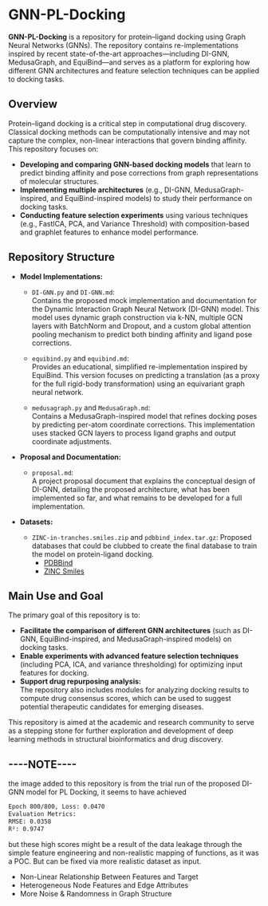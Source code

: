 # GNN-PL-Docking

**GNN-PL-Docking** is a repository for protein–ligand docking using Graph Neural Networks (GNNs). The repository contains re-implementations inspired by recent state-of-the-art approaches—including DI-GNN, MedusaGraph, and EquiBind—and serves as a platform for exploring how different GNN architectures and feature selection techniques can be applied to docking tasks.

## Overview

Protein–ligand docking is a critical step in computational drug discovery. Classical docking methods can be computationally intensive and may not capture the complex, non-linear interactions that govern binding affinity. This repository focuses on:
- **Developing and comparing GNN-based docking models** that learn to predict binding affinity and pose corrections from graph representations of molecular structures.
- **Implementing multiple architectures** (e.g., DI-GNN, MedusaGraph-inspired, and EquiBind-inspired models) to study their performance on docking tasks.
- **Conducting feature selection experiments** using various techniques (e.g., FastICA, PCA, and Variance Threshold) with composition-based and graphlet features to enhance model performance.

## Repository Structure

- **Model Implementations:**
  - `DI-GNN.py` and `DI-GNN.md`:  
    Contains the proposed mock implementation and documentation for the Dynamic Interaction Graph Neural Network (DI-GNN) model. This model uses dynamic graph construction via k-NN, multiple GCN layers with BatchNorm and Dropout, and a custom global attention pooling mechanism to predict both binding affinity and ligand pose corrections.
    
  - `equibind.py` and `equibind.md`:  
    Provides an educational, simplified re-implementation inspired by EquiBind. This version focuses on predicting a translation (as a proxy for the full rigid-body transformation) using an equivariant graph neural network.
    
  - `medusagraph.py` and `MedusaGraph.md`:  
    Contains a MedusaGraph-inspired model that refines docking poses by predicting per-atom coordinate corrections. This implementation uses stacked GCN layers to process ligand graphs and output coordinate adjustments.

- **Proposal and Documentation:**
  - `proposal.md`:  
    A project proposal document that explains the conceptual design of DI-GNN, detailing the proposed architecture, what has been implemented so far, and what remains to be developed for a full implementation.

- **Datasets:**
  - `ZINC-in-tranches.smiles.zip` and `pdbbind_index.tar.gz`:
    Proposed databases that could be clubbed to create the final database to train the model on protein-ligand docking.
    - [PDBBind](http://www.pdbbind.org.cn/download/pdbbind_v2020_plain_text_index.tar.gz)
    - [ZINC Smiles](https://files.docking.org/2D/)
      
## Main Use and Goal

The primary goal of this repository is to:
- **Facilitate the comparison of different GNN architectures** (such as DI-GNN, EquiBind-inspired, and MedusaGraph-inspired models) on docking tasks.
- **Enable experiments with advanced feature selection techniques** (including PCA, ICA, and variance thresholding) for optimizing input features for docking.
- **Support drug repurposing analysis:**  
  The repository also includes modules for analyzing docking results to compute drug consensus scores, which can be used to suggest potential therapeutic candidates for emerging diseases.

This repository is aimed at the academic and research community to serve as a stepping stone for further exploration and development of deep learning methods in structural bioinformatics and drug discovery.

## ----NOTE----
the image added to this repository is from the trial run of the proposed DI-GNN model for PL Docking, it seems to have achieved 
```bash
Epoch 800/800, Loss: 0.0470
Evaluation Metrics:
RMSE: 0.0358
R²: 0.9747
```
but these high scores might be a result of the data leakage through the simple feature engineering and non-realistic mapping of functions, as it was a POC. But can be fixed via more realistic dataset as input.
- Non-Linear Relationship Between Features and Target
- Heterogeneous Node Features and Edge Attributes
- More Noise & Randomness in Graph Structure 

